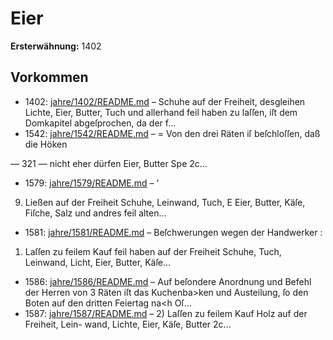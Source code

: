 # Eier

**Ersterwähnung:** 1402

## Vorkommen
- 1402: [jahre/1402/README.md](../jahre/1402/README.md) – Schuhe auf der Freiheit, desgleihen Lichte, Eier,
Butter, Tuch und allerhand feil haben zu laſſen, iſt dem
Domkapitel abgeſprochen, da der f...
- 1542: [jahre/1542/README.md](../jahre/1542/README.md) – = Von den drei Räten iſ beſchloſſen, daß die Höken


— 321 —
nicht eher dürfen Eier, Butter Spe 2c...
- 1579: [jahre/1579/README.md](../jahre/1579/README.md) – '

9) Ließen auf der Freiheit Schuhe, Leinwand, Tuch,
E Eier, Butter, Käſe, Fiſche, Salz und andres feil
alten...
- 1581: [jahre/1581/README.md](../jahre/1581/README.md) – Beſchwerungen wegen der Handwerker :

1) Laſſen zu feilem Kauf feil haben auf der Freiheit
Schuhe, Tuch, Leinwand, Licht, Eier, Butter, Käſe...
- 1586: [jahre/1586/README.md](../jahre/1586/README.md) – Auf beſondere Anordnung und Befehl der Herren von
3 Räten iſt das Kuchenba>ken und Austeilung, ſo den
Boten auf den dritten Feiertag na<h Oſ...
- 1587: [jahre/1587/README.md](../jahre/1587/README.md) – 2) Laſſen zu feilem Kauf Holz auf der Freiheit, Lein-
wand, Lichte, Eier, Käſe, Butter 2c...
